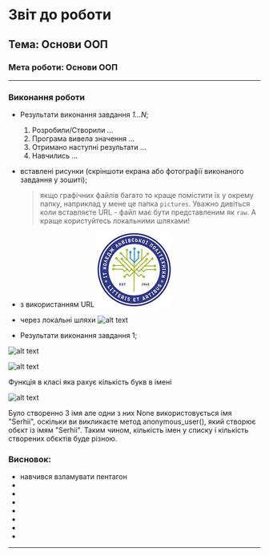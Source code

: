 # Звіт до роботи
## Тема: Основи ООП
### Мета роботи: Основи ООП

---
### Виконання роботи
* Результати виконання завдання *1...N*;
    1. Розробили/Створили ...
    1. Програма вивела значення ...
    1. Отримано наступні результати ...
    1. Навчились ...
* вставлені рисунки (скріншоти екрана або фотографії виконаного завдання у зошиті);
    > якщо графічних файлів багато то краще помістити їх у  окрему папку, наприклад у мене це папка `pictures`. Уважно   дивіться коли вставляєте URL - файл має бути представленим    як `raw`. А краще користуйтесь локальними шляхами!

* з використанням URL ![alt text](https://github.com/BobasB/it_college/raw/main/reports/pictures/logo-lit.jpg "ІТ Коледж")
    
* через локальні шляхи ![alt text](./pictures/logo-lit.jpg "ІТ Коледж")

-  Результати виконання завдання 1;

![alt text](https://i.imgur.com/aO544JC.png)
            

![alt text](https://i.imgur.com/aO544JC.png)

Функція в класі яка рахує кількість букв в імені 

![alt text](https://i.imgur.com/TeqR9hF.png)

Було створенно 3 імя але одни з них None використовується імя "Serhii", оскільки ви викликаєте метод anonymous_user(), який створює обєкт із імям "Serhii". Таким чином, кількість імен у списку і кількість створених обєктів буде різною.
### Висновок: 


-  навчився взламувати пентагон 
-  
-  
-  
-  
-  
-  
-  
---